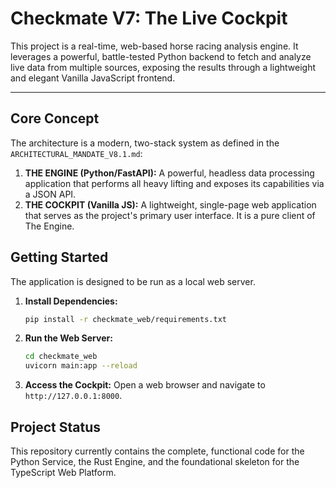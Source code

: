 # Checkmate V7: The Live Cockpit

This project is a real-time, web-based horse racing analysis engine. It leverages a powerful, battle-tested Python backend to fetch and analyze live data from multiple sources, exposing the results through a lightweight and elegant Vanilla JavaScript frontend.

---

## Core Concept

The architecture is a modern, two-stack system as defined in the `ARCHITECTURAL_MANDATE_V8.1.md`:

1.  **THE ENGINE (Python/FastAPI):** A powerful, headless data processing application that performs all heavy lifting and exposes its capabilities via a JSON API.
2.  **THE COCKPIT (Vanilla JS):** A lightweight, single-page web application that serves as the project's primary user interface. It is a pure client of The Engine.

## Getting Started

The application is designed to be run as a local web server.

1.  **Install Dependencies:**
    ```bash
    pip install -r checkmate_web/requirements.txt
    ```
2.  **Run the Web Server:**
    ```bash
    cd checkmate_web
    uvicorn main:app --reload
    ```
3.  **Access the Cockpit:**
    Open a web browser and navigate to `http://127.0.0.1:8000`.

## Project Status

This repository currently contains the complete, functional code for the Python Service, the Rust Engine, and the foundational skeleton for the TypeScript Web Platform.

